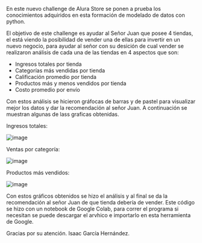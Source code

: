 En este nuevo challenge de Alura Store se ponen a prueba los conocimientos adquiridos en esta formación de modelado de datos con python.

El objetivo de este challenge es ayudar al Señor Juan que posee 4 tiendas, el está viendo la posibilidad de vender una de ellas para invertir en un nuevo negocio, para ayudar al señor con su desición de cual vender se realizaron análisis de cada una de las tiendas en 4 aspectos que son:
* Ingresos totales por tienda
* Categorías más vendidas por tienda
* Calificación promedio por tienda
* Productos más y menos vendidos por tienda
* Costo promedio por envío

Con estos análisis se hicieron gráfocas de barras y de pastel para visualizar mejor los datos y dar la recomendación al señor Juan. A continuación se muestran algunas de lass graficas obtenidas.

Ingresos totales:

![image](https://github.com/user-attachments/assets/f46a5a3a-8037-402d-b061-74d9e22573d2)

Ventas por categoría:

![image](https://github.com/user-attachments/assets/8ec0542e-d1b1-4bd3-bb36-3f11425f6b35)

Productos más  vendidos:

![image](https://github.com/user-attachments/assets/5d62fbde-b218-4f2c-b9b4-152e518e6a7e)

Con estos gráficos obtenidos se hizo el análisis y al final se da la recomendación al señor Juan de que tienda debería de vender.
Este código se hizo con un notebook de Google Colab, para correr el programa si necesitan se puede descargar el arvhico e importarlo en esta herramienta de Google.

Gracias por su atención.
Isaac García Hernández.
